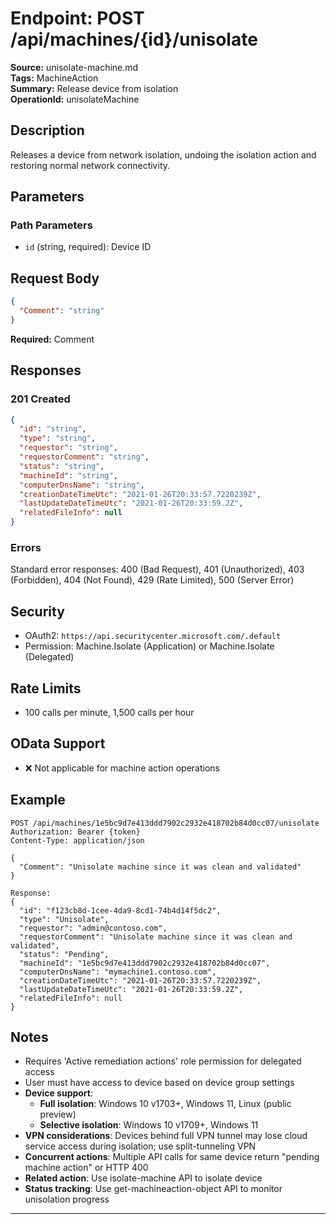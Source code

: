 # Endpoint: POST /api/machines/{id}/unisolate

**Source:** unisolate-machine.md  
**Tags:** MachineAction  
**Summary:** Release device from isolation  
**OperationId:** unisolateMachine

## Description
Releases a device from network isolation, undoing the isolation action and restoring normal network connectivity.

## Parameters
### Path Parameters
- `id` (string, required): Device ID

## Request Body
```json
{
  "Comment": "string"
}
```
**Required:** Comment

## Responses
### 201 Created
```json
{
  "id": "string",
  "type": "string",
  "requestor": "string",
  "requestorComment": "string",
  "status": "string",
  "machineId": "string",
  "computerDnsName": "string",
  "creationDateTimeUtc": "2021-01-26T20:33:57.7220239Z",
  "lastUpdateDateTimeUtc": "2021-01-26T20:33:59.2Z",
  "relatedFileInfo": null
}
```

### Errors
Standard error responses: 400 (Bad Request), 401 (Unauthorized), 403 (Forbidden), 404 (Not Found), 429 (Rate Limited), 500 (Server Error)

## Security
- OAuth2: `https://api.securitycenter.microsoft.com/.default`
- Permission: Machine.Isolate (Application) or Machine.Isolate (Delegated)

## Rate Limits
- 100 calls per minute, 1,500 calls per hour

## OData Support
- ❌ Not applicable for machine action operations

## Example
```http
POST /api/machines/1e5bc9d7e413ddd7902c2932e418702b84d0cc07/unisolate
Authorization: Bearer {token}
Content-Type: application/json

{
  "Comment": "Unisolate machine since it was clean and validated"
}

Response:
{
  "id": "f123cb8d-1cee-4da9-8cd1-74b4d14f5dc2",
  "type": "Unisolate",
  "requestor": "admin@contoso.com",
  "requestorComment": "Unisolate machine since it was clean and validated",
  "status": "Pending",
  "machineId": "1e5bc9d7e413ddd7902c2932e418702b84d0cc07",
  "computerDnsName": "mymachine1.contoso.com",
  "creationDateTimeUtc": "2021-01-26T20:33:57.7220239Z",
  "lastUpdateDateTimeUtc": "2021-01-26T20:33:59.2Z",
  "relatedFileInfo": null
}
```

## Notes
- Requires 'Active remediation actions' role permission for delegated access
- User must have access to device based on device group settings
- **Device support**: 
  - **Full isolation**: Windows 10 v1703+, Windows 11, Linux (public preview)
  - **Selective isolation**: Windows 10 v1709+, Windows 11
- **VPN considerations**: Devices behind full VPN tunnel may lose cloud service access during isolation; use split-tunneling VPN
- **Concurrent actions**: Multiple API calls for same device return "pending machine action" or HTTP 400
- **Related action**: Use isolate-machine API to isolate device
- **Status tracking**: Use get-machineaction-object API to monitor unisolation progress

---
